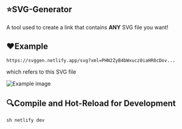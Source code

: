 ## ⭐SVG-Generator

A tool used to create a link that contains  __ANY__  SVG file you want!

## ❤Example

`https://svggen.netlify.app/svg?xml=PHN2ZyB4bWxucz0iaHR0cDov...`

which refers to this SVG file

![Example image](https://svggen.netlify.app/svg?xml=PHN2ZyB4bWxucz0iaHR0cDovL3d3dy53My5vcmcvMjAwMC9zdmciIHZlcnNpb249IjEuMSI%2BCiAgPHJlY3QgeD0iMTAiIHk9IjEwIiB3aWR0aD0iMTAwIiBoZWlnaHQ9Ijc1IiAgICAKc3R5bGU9InN0cm9rZTogIzAwMDAwMDsgZmlsbDogI2VlZWVlZTsiICAgIApvbm1vdXNlb3Zlcj0idGhpcy5zdHlsZS5zdHJva2UgPSAnI2ZmMDAwMCc7IHRoaXMuc3R5bGVbJ3N0cm9rZS13aWR0aCddID0gNTsiICAgIApvbm1vdXNlb3V0PSJ0aGlzLnN0eWxlLnN0cm9rZSA9ICcjMDAwMDAwJzsgdGhpcy5zdHlsZVsnc3Ryb2tlLXdpZHRoJ10gPSAxOyIgICAgCi8%2BICAgCjwvc3ZnPg%3D%3D)

## 🔍Compile and Hot-Reload for Development
`sh
netlify dev
`

